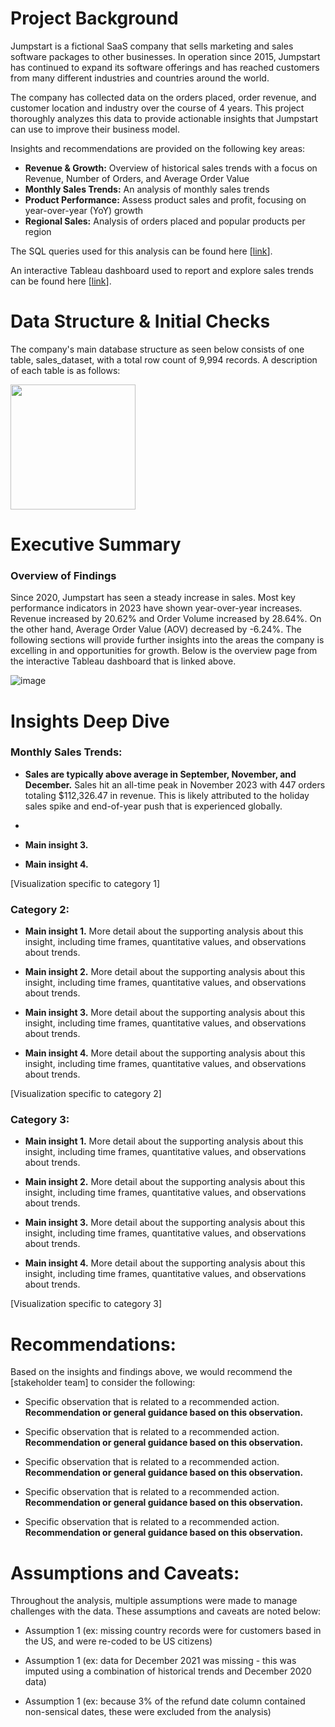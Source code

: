 # Project Background
Jumpstart is a fictional SaaS company that sells marketing and sales software packages to other businesses. In operation since 2015, Jumpstart has continued to expand its software offerings and has reached customers from many different industries and countries around the world. 

The company has collected data on the orders placed, order revenue, and customer location and industry over the course of 4 years. This project thoroughly analyzes this data to provide actionable insights that Jumpstart can use to improve their business model.

Insights and recommendations are provided on the following key areas:

- **Revenue & Growth:** Overview of historical sales trends with a focus on Revenue, Number of Orders, and Average Order Value
- **Monthly Sales Trends:** An analysis of monthly sales trends
- **Product Performance:** Assess product sales and profit, focusing on year-over-year (YoY) growth
- **Regional Sales:** Analysis of orders placed and popular products per region

The SQL queries used for this analysis can be found here [[link](https://github.com/ashivercoding/JumpstartSalesProject/blob/main/Jumpstart%20SQL%20Analysis.sql)].

An interactive Tableau dashboard used to report and explore sales trends can be found here [[link](https://public.tableau.com/views/JumpstartSalesDashboards/Revenue?:language=en-US&:sid=&:redirect=auth&:display_count=n&:origin=viz_share_link)].



# Data Structure & Initial Checks

The company's main database structure as seen below consists of one table, sales_dataset, with a total row count of 9,994 records. A description of each table is as follows:

<img src = "https://github.com/user-attachments/assets/aaf62d0a-86e2-429a-8f60-ea709ce8d764" width=200 />




# Executive Summary

### Overview of Findings

Since 2020, Jumpstart has seen a steady increase in sales. Most key performance indicators in 2023 have shown year-over-year increases. Revenue increased by 20.62% and Order Volume increased by 28.64%. On the other hand, Average Order Value (AOV) decreased by -6.24%. The following sections will provide further insights into the areas the company is excelling in and opportunities for growth. Below is the overview page from the interactive Tableau dashboard that is linked above.



![image](https://github.com/user-attachments/assets/12811286-7fe1-4d56-a956-0bfc3c071cbc)




# Insights Deep Dive
### Monthly Sales Trends:

* **Sales are typically above average in September, November, and December.** Sales hit an all-time peak in November 2023 with 447 orders totaling $112,326.47 in revenue. This is likely attributed to the holiday sales spike and end-of-year push that is experienced globally.
  
* 
  
* **Main insight 3.** 
  
* **Main insight 4.** 

[Visualization specific to category 1]


### Category 2:

* **Main insight 1.** More detail about the supporting analysis about this insight, including time frames, quantitative values, and observations about trends.
  
* **Main insight 2.** More detail about the supporting analysis about this insight, including time frames, quantitative values, and observations about trends.
  
* **Main insight 3.** More detail about the supporting analysis about this insight, including time frames, quantitative values, and observations about trends.
  
* **Main insight 4.** More detail about the supporting analysis about this insight, including time frames, quantitative values, and observations about trends.

[Visualization specific to category 2]


### Category 3:

* **Main insight 1.** More detail about the supporting analysis about this insight, including time frames, quantitative values, and observations about trends.
  
* **Main insight 2.** More detail about the supporting analysis about this insight, including time frames, quantitative values, and observations about trends.
  
* **Main insight 3.** More detail about the supporting analysis about this insight, including time frames, quantitative values, and observations about trends.
  
* **Main insight 4.** More detail about the supporting analysis about this insight, including time frames, quantitative values, and observations about trends.

[Visualization specific to category 3]




# Recommendations:

Based on the insights and findings above, we would recommend the [stakeholder team] to consider the following: 

* Specific observation that is related to a recommended action. **Recommendation or general guidance based on this observation.**
  
* Specific observation that is related to a recommended action. **Recommendation or general guidance based on this observation.**
  
* Specific observation that is related to a recommended action. **Recommendation or general guidance based on this observation.**
  
* Specific observation that is related to a recommended action. **Recommendation or general guidance based on this observation.**
  
* Specific observation that is related to a recommended action. **Recommendation or general guidance based on this observation.**
  


# Assumptions and Caveats:

Throughout the analysis, multiple assumptions were made to manage challenges with the data. These assumptions and caveats are noted below:

* Assumption 1 (ex: missing country records were for customers based in the US, and were re-coded to be US citizens)
  
* Assumption 1 (ex: data for December 2021 was missing - this was imputed using a combination of historical trends and December 2020 data)
  
* Assumption 1 (ex: because 3% of the refund date column contained non-sensical dates, these were excluded from the analysis)
